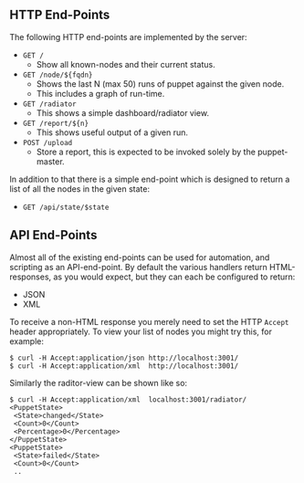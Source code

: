 HTTP End-Points
---------------

The following HTTP end-points are implemented by the server:

* `GET /`
  * Show all known-nodes and their current status.
* `GET /node/${fqdn}`
   * Shows the last N (max 50) runs of puppet against the given node.
   * This includes a graph of run-time.
* `GET /radiator`
   * This shows a simple dashboard/radiator view.
* `GET /report/${n}`
   * This shows useful output of a given run.
* `POST /upload`
   * Store a report, this is expected to be invoked solely by the puppet-master.

In addition to that there is a simple end-point which is designed to
return a list of all the nodes in the given state:

* `GET /api/state/$state`


API End-Points
--------------

Almost all of the existing end-points can be used for automation, and scripting
as an API-end-point.  By default the various handlers return HTML-responses, as you would expect, but they can each be configured to return:

* JSON
* XML

To receive a non-HTML response you merely need to set the HTTP `Accept` header appropriately.   To view your list of nodes you might try this, for example:

    $ curl -H Accept:application/json http://localhost:3001/
    $ curl -H Accept:application/xml  http://localhost:3001/

Similarly the raditor-view can be shown like so:

    $ curl -H Accept:application/xml  localhost:3001/radiator/
    <PuppetState>
     <State>changed</State>
     <Count>0</Count>
     <Percentage>0</Percentage>
    </PuppetState>
    <PuppetState>
     <State>failed</State>
     <Count>0</Count>
     ..
